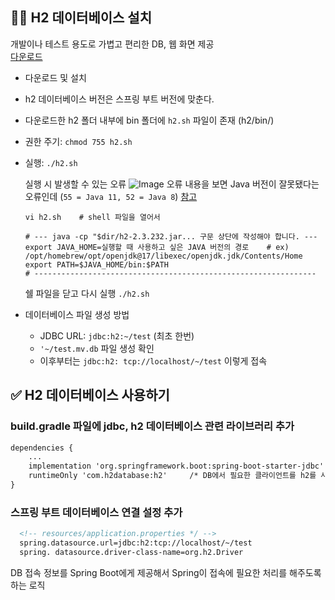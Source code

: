 ## 🧑‍💻 H2 데이터베이스 설치
개발이나 테스트 용도로 가볍고 편리한 DB, 웹 화면 제공 <br />
[다운로드](https://www.h2database.com) <br />
- 다운로드 및 설치
- h2 데이터베이스 버전은 스프링 부트 버전에 맞춘다.
- 다운로드한 h2 폴더 내부에 bin 폴더에 `h2.sh` 파일이 존재 (h2/bin/)
- 권한 주기: `chmod 755 h2.sh`
- 실행: `./h2.sh`

  실행 시 발생할 수 있는 오류
    ![Image](https://github.com/user-attachments/assets/f87c31f2-2eff-4fa0-bd21-43aec234e436)
  오류 내용을 보면 Java 버전이 잘못됐다는 오류인데 (`55 = Java 11, 52 = Java 8`) [참고](https://www.inflearn.com/community/questions/53693/jar-%EC%9D%84-%EC%8B%A4%ED%96%89%ED%95%A0%EB%95%8C-%EC%97%90%EB%9F%AC%EA%B0%80-%EB%B0%9C%EC%83%9D%ED%95%B4%EC%9A%94?srsltid=AfmBOorsVl6Y_udIqSIE1hRH1FOW3HsIF4WFTxonhdCp5_5tOFf6B1d_)
  ``` shell
  vi h2.sh    # shell 파일을 열어서
  
  # --- java -cp "$dir/h2-2.3.232.jar... 구문 상단에 작성해야 합니다. ---
  export JAVA_HOME=실행할 때 사용하고 싶은 JAVA 버전의 경로    # ex) /opt/homebrew/opt/openjdk@17/libexec/openjdk.jdk/Contents/Home    
  export PATH=$JAVA_HOME/bin:$PATH
  # ---------------------------------------------------------------
  ```
  쉘 파일을 닫고 다시 실행 `./h2.sh`
- 데이터베이스 파일 생성 방법
    - JDBC URL: `jdbc:h2:~/test` (최초 한번)
    - `'~/test.mv.db` 파일 생성 확인
    - 이후부터는 `jdbc:h2: tcp://localhost/~/test` 이렇게 접속


## ✅ H2 데이터베이스 사용하기

### build.gradle 파일에 jdbc, h2 데이터베이스 관련 라이브러리 추가
```xml
dependencies {
    ...
    implementation 'org.springframework.boot:spring-boot-starter-jdbc' /* JAVA에서 DB랑 연결을 하기 위해서는 반드시 JDBC가 필요하다. */ 
    runtimeOnly 'com.h2database:h2'     /* DB에서 필요한 클라이언트를 h2를 사용한다. */
}
```

### 스프링 부트 데이터베이스 연결 설정 추가
```xml
  <!-- resources/application.properties */ -->
  spring.datasource.url=jdbc:h2:tcp://localhost/~/test
  spring. datasource.driver-class-name=org.h2.Driver
```
DB 접속 정보를 Spring Boot에게 제공해서 Spring이 접속에 필요한 처리를 해주도록 하는 로직
